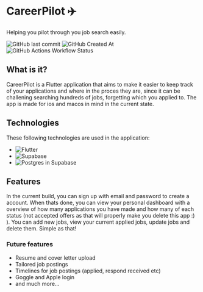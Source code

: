 # CareerPilot ✈️

Helping you pilot through you job search easily.

![GitHub last commit](https://img.shields.io/github/last-commit/woidthevoid/CareerPilot?display_timestamp=author&style=for-the-badge&logo=git)
![GitHub Created At](https://img.shields.io/github/created-at/woidthevoid/CareerPilot?&style=for-the-badge)
![GitHub Actions Workflow Status](https://img.shields.io/github/actions/workflow/status/woidthevoid/CareerPilot/analyze.yaml?style=for-the-badge)



## What is it?
CareerPilot is a Flutter application that aims to make it easier to keep track of your applications and where in the proces they are, since it can be challening searching hundreds of jobs, forgetting which you applied to. The app is made for ios and macos in mind in the current state.

## Technologies
These following technologies are used in the application:
- ![Flutter](https://img.shields.io/badge/flutter-blue?style=for-the-badge&logo=flutter)
- ![Supabase](https://img.shields.io/badge/supabase-black?style=for-the-badge&logo=supabase)
- ![Postgres](https://img.shields.io/badge/postgres-white?style=for-the-badge&logo=postgresql) in Supabase

## Features
In the current build, you can sign up with email and password to create a account. When thats done, you can view your personal dashboard with a overview of how many applications you have made and how many of each status (not accepted offers as that will properly make you delete this app :) ). You can add new jobs, view your current applied jobs, update jobs and delete them.
Simple as that!

### Future features
- Resume and cover letter upload
- Tailored job postings
- Timelines for job postings (applied, respond received etc)
- Goggle and Apple login
- and much more...
